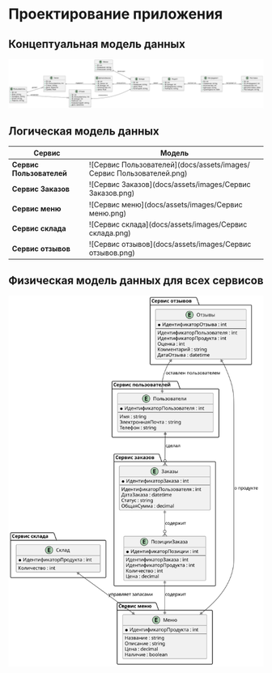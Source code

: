 # Проектирование приложения

## Концептуальная модель данных

![Концептуальная модель данных](docs/diagrams/include/cmd.svg)

## Логическая модель данных

| Сервис              | Модель       | 
|------------------------|------------------|
| **Сервис Пользователей**     | ![Сервис Пользователей](docs/assets/images/Сервис Пользователей.png) | 
| **Сервис Заказов** | ![Сервис Заказов](docs/assets/images/Сервис Заказов.png) |
| **Сервис меню**        | ![Сервис меню](docs/assets/images/Сервис меню.png) |
| **Сервис склада**     | ![Сервис склада](docs/assets/images/Сервис склада.png) |
| **Сервис отзывов**     | ![Сервис отзывов](docs/assets/images/Сервис отзывов.png) |

## Физическая модель данных для всех сервисов

![Физическая модель данных для всех сервисов](docs/diagrams/include/phmd.svg)
